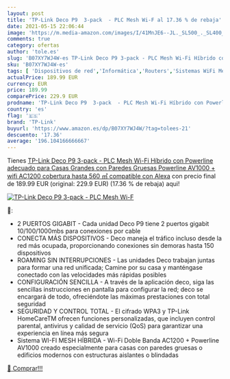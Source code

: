 ```yaml
---
layout: post
title: 'TP-Link Deco P9  3-pack  - PLC Mesh Wi-F al 17.36 % de rebaja'
date: 2021-05-15 22:06:44
image: 'https://m.media-amazon.com/images/I/41MnJE6--JL._SL500_._SL400_.jpg'
comments: true
category: ofertas
author: 'tole.es'
slug: 'B07XY7WJ4W-es TP-Link Deco P9 3-pack - PLC Mesh Wi-Fi Híbrido con...'
sku: 'B07XY7WJ4W-es'
tags: [ 'Dispositivos de red','Informática','Routers','Sistemas WiFi Mesh','alexa','tp-link', ]
actualPrice: 189.99 EUR
currency: EUR
price: 189.99
comparePrice: 229.9 EUR
prodname: 'TP-Link Deco P9  3-pack  - PLC Mesh Wi-Fi Híbrido con Powerline  adecuado para Casas Grandes con Paredes Gruesas  Powerline AV1000 + wifi AC1200  cobertura hasta 560 ㎡  compatible con Alexa'
country: 'es'
flag: '🇪🇸'
brand: 'TP-Link'
buyurl: 'https://www.amazon.es/dp/B07XY7WJ4W/?tag=tolees-21'
descuento: '17.36'
average: '196.104166666667'
---
```


Tienes [TP-Link Deco P9  3-pack  - PLC Mesh Wi-Fi Híbrido con Powerline  adecuado para Casas Grandes con Paredes Gruesas  Powerline AV1000 + wifi AC1200  cobertura hasta 560 ㎡  compatible con Alexa](https://www.amazon.es/dp/B07XY7WJ4W/?tag=tolees-21) con precio final de  189.99 EUR (original: 229.9 EUR) (17.36 %  de rebaja) aqui!

[![TP-Link Deco P9  3-pack  - PLC Mesh Wi-F](https://m.media-amazon.com/images/I/41MnJE6--JL._SL500_._SL400_.jpg)](https://www.amazon.es/dp/B07XY7WJ4W/?tag=tolees-21)

🔎:

- 2 PUERTOS GIGABIT - Cada unidad Deco P9 tiene 2 puertos gigabit 10/100/1000mbs para conexiones por cable
- CONECTA MÁS DISPOSITIVOS - Deco maneja el tráfico incluso desde la red más ocupada, proporcionando conexiones sin demoras hasta 150 dispositivos
- ROAMING SIN INTERRUPCIONES - Las unidades Deco trabajan juntas para formar una red unificada; Camine por su casa y manténgase conectado con las velocidades más rápidas posibles
- CONFIGURACIÓN SENCILLA - A través de la aplicación deco, siga las sencillas instrucciones en pantalla para configurar la red; deco se encargará de todo, ofreciéndote las máximas prestaciones con total seguridad
- SEGURIDAD Y CONTROL TOTAL - El cifrado WPA3 y TP-Link HomeCareTM ofrecen funciones personalizadas, que incluyen control parental, antivirus y calidad de servicio (QoS) para garantizar una experiencia en línea más segura
- Sistema WI-FI MESH HÍBRIDA - Wi-Fi Doble Banda AC1200 + Powerline AV1000 creado especialmente para casas con paredes gruesas o edificios modernos con estructuras aislantes o blindadas

[🛒 Comprar!!!](https://www.amazon.es/dp/B07XY7WJ4W/?tag=tolees-21)
